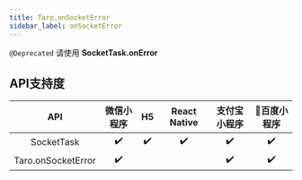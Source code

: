 ```yaml
---
title: Taro.onSocketError
sidebar_label: onSocketError
---
```



`@Deprecated` 请使用 **SocketTask.onError**



## API支持度


| API | 微信小程序 | H5 | React Native | 支付宝小程序 | 百度小程序 |
| :-: | :-: | :-: | :-: | :-: | :-: |
| SocketTask | ✔️ | ✔️ | ✔️ | ✔️ | ✔️ |
| Taro.onSocketError | ✔️ |  |  | ✔️ | ✔️ |

